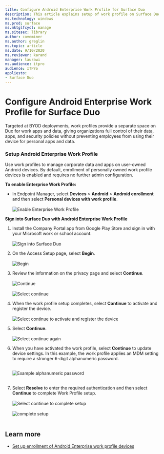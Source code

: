 ```yaml
---
title: Configure Android Enterprise Work Profile for Surface Duo
description: This article explains setup of work profile on Surface Duo.
ms.technology: windows
ms.prod: surface
ms.mktglfcycl: manage
ms.sitesec: library
author: coveminer
ms.author: greglin
ms.topic: article
ms.date: 9/10/2020
ms.reviewer: karand
manager: laurawi
ms.audience: itpro
audience: ITPro
appliesto:
- Surface Duo
---
```


# Configure Android Enterprise Work Profile for Surface Duo

Targeted at  BYOD deployments, work profiles provide a separate space on Duo for work apps and data, giving organizations full control of their data, apps, and security policies without preventing employees from using their device for personal apps and data.

### Setup Android Enterprise Work Profile

Use work profiles to manage corporate data and apps on user-owned Android devices. By default, enrollment of personally owned work profile devices is enabled and requires no further admin configuration.  

**To enable Enterprise Work Profile:**

- In Endpoint Manager, select **Devices** > **Android** > **Android enrollment** and then select **Personal devices with work profile**.
<br><br>
 ![Enable Enterprise Work Profile](images/enroll-start.png)

 
**Sign into Surface Duo with Android Enterprise Work Profile**

1. Install the Company Portal app from Google Play Store and sign in with your Microsoft work or school account.<br><br>
![Sign into Surface Duo](images/duo-wp-1.png)
 
2. On the Access Setup page, select **Begin**.<br><br>
![Begin](images/duo-wp-2.png)

3. Review the information on the privacy page and select **Continue**.<br><br>
 ![Continue](images/duo-wp-3.png)
<br><br>
 ![Select continue](images/duo-wp-4.png)
 
4. When the work profile setup completes, select **Continue** to activate and register the device.<br><br>
 ![Select continue to activate and register the device](images/duo-wp-5.png)

5. Select **Continue**.<br><br>
 ![Select continue again](images/duo-wp-6.png)

6. When you have activated the work profile, select **Continue** to update device settings. In this example, the work profile applies an MDM setting to require a stronger 6-digit alphanumeric password. <br><br>

     ![Example alphanumeric password](images/duo-wp-7.png)<br><br>
7. Select **Resolve** to enter the required authentication and then select **Continue** to complete Work Profile setup. <br><br>
     ![Select continue to complete setup](images/duo-wp-8.png)<br><br>
     ![complete setup](images/duo-wp-9.png)<br><br>

## Learn more

- [Set up enrollment of Android Enterprise work profile devices](https://docs.microsoft.com/mem/intune/enrollment/android-work-profile-enroll)

